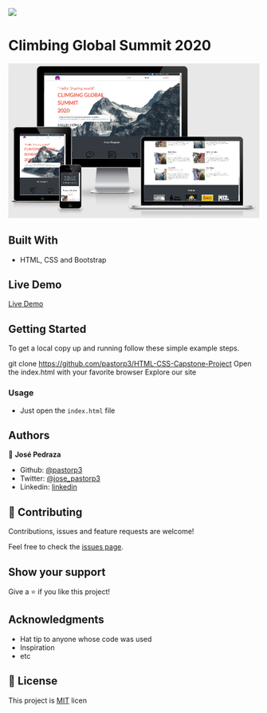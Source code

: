 ![](https://img.shields.io/badge/Microverse-blueviolet)
# Climbing Global Summit 2020

![screenshot](./icons/screnshot.png)

## Built With

- HTML, CSS and Bootstrap

## Live Demo

[Live Demo](https://raw.githack.com/pastorp3/HTML-CSS-Capstone-Project/develop/main.html)

## Getting Started

To get a local copy up and running follow these simple example steps.

git clone https://github.com/pastorp3/HTML-CSS-Capstone-Project
Open the index.html with your favorite browser
Explore our site

### Usage

- Just open the `index.html` file

## Authors

👤 **José Pedraza**

- Github: [@pastorp3](https://github.com/pastorp3)
- Twitter: [@jose_pastorp3](https://twitter.com/jose_pastorp3)
- Linkedin: [linkedin](https://www.linkedin.com/in/jos%C3%A9-pedraza-acevedo-ab700a1a9/)

## 🤝 Contributing

Contributions, issues and feature requests are welcome!

Feel free to check the [issues page](issues/).

## Show your support

Give a ⭐️ if you like this project!

## Acknowledgments

- Hat tip to anyone whose code was used
- Inspiration
- etc

## 📝 License

This project is [MIT](lic.url) licen
